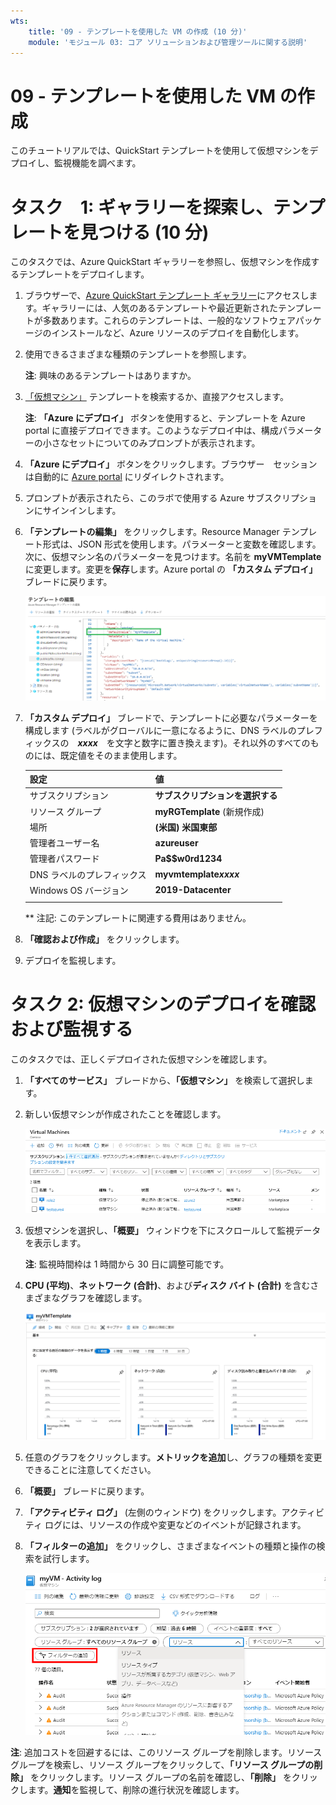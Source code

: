 ```yaml
---
wts:
    title: '09 - テンプレートを使用した VM の作成 (10 分)'
    module: 'モジュール 03: コア ソリューションおよび管理ツールに関する説明'
---
```

# 09 - テンプレートを使用した VM の作成

このチュートリアルでは、QuickStart テンプレートを使用して仮想マシンをデプロイし、監視機能を調べます。

# タスク　1: ギャラリーを探索し、テンプレートを見つける (10 分)

このタスクでは、Azure QuickStart ギャラリーを参照し、仮想マシンを作成するテンプレートをデプロイします。 

1. ブラウザーで、[Azure QuickStart テンプレート ギャラリー](https://azure.microsoft.com/resources/templates?azure-portal=true)にアクセスします。ギャラリーには、人気のあるテンプレートや最近更新されたテンプレートが多数あります。これらのテンプレートは、一般的なソフトウェアパッケージのインストールなど、Azure リソースのデプロイを自動化します。

2. 使用できるさまざまな種類のテンプレートを参照します。 

    **注**: 興味のあるテンプレートはありますか。

3. [「仮想マシン」](https://azure.microsoft.com/resources/templates/101-vm-simple-windows?azure-portal=true) テンプレートを検索するか、直接アクセスします。

    **注**: **「Azure にデプロイ」** ボタンを使用すると、テンプレートを Azure portal に直接デプロイできます。このようなデプロイ中は、構成パラメーターの小さなセットについてのみプロンプトが表示されます。 

4. **「Azure にデプロイ」** ボタンをクリックします。ブラウザー　セッションは自動的に [Azure portal](http://portal.azure.com/) にリダイレクトされます。

5. プロンプトが表示されたら、このラボで使用する Azure サブスクリプションにサインインします。

6. **「テンプレートの編集」** をクリックします。Resource Manager テンプレート形式は、JSON 形式を使用します。パラメーターと変数を確認します。  次に、仮想マシン名のパラメーターを見つけます。名前を **myVMTemplate** に変更します。変更を**保存**します。Azure portal の **「カスタム デプロイ」** ブレードに戻ります。

    ![VM 名が変更されたテンプレートのスクリーンショット。](../images/0901.png)

7. **「カスタム デプロイ」** ブレードで、テンプレートに必要なパラメーターを構成します (ラベルがグローバルに一意になるように、DNS ラベルのプレフィックスの　***xxxx***　を文字と数字に置き換えます)。それ以外のすべてのものには、既定値をそのまま使用します。 

    | 設定| 値|
    |----|----|
    | サブスクリプション | **サブスクリプションを選択する**|
    | リソース グループ | **myRGTemplate** (新規作成) |
    | 場所 | **(米国) 米国東部** |
    | 管理者ユーザー名 | **azureuser** |
    | 管理者パスワード | **Pa$$w0rd1234** |
    | DNS ラベルのプレフィックス | **myvmtemplate*xxxx*** |
    | Windows OS バージョン | **2019-Datacenter** |
    | | |
    
    ** 注記: このテンプレートに関連する費用はありません。

9. **「確認および作成」** をクリックします。

10. デプロイを監視します。 

# タスク 2: 仮想マシンのデプロイを確認および監視する

このタスクでは、正しくデプロイされた仮想マシンを確認します。 

1. **「すべてのサービス」** ブレードから、**「仮想マシン」** を検索して選択します。

2. 新しい仮想マシンが作成されたことを確認します。 

    ![仮想マシン ページのスクリーンショット。新しい VM が表示され、実行されます。](../images/0902.png)

3. 仮想マシンを選択し、**「概要」** ウィンドウを下にスクロールして監視データを表示します。

    **注**: 監視時間枠は 1 時間から 30 日に調整可能です。

4. **CPU (平均)**、**ネットワーク (合計)**、および**ディスク バイト (合計)** を含むさまざまなグラフを確認します。 

    ![仮想マシンの監視グラフのスクリーンショット。](../images/0903.png)

5. 任意のグラフをクリックします。**メトリックを追加**し、グラフの種類を変更できることに注意してください。

6. **「概要」** ブレードに戻ります。

7. **「アクティビティ ログ」** (左側のウィンドウ) をクリックします。アクティビティ ログには、リソースの作成や変更などのイベントが記録されます。 

8. **「フィルターの追加」** をクリックし、さまざまなイベントの種類と操作の検索を試行します。 

    ![「イベントの種類」 が選択された 「フィルターの追加」 ページのスクリーンショット。](../images/0904.png)

**注**: 追加コストを回避するには、このリソース グループを削除します。リソース グループを検索し、リソース グループをクリックして、**「リソース グループの削除」** をクリックします。リソース グループの名前を確認し、**「削除」** をクリックします。**通知**を監視して、削除の進行状況を確認します。
